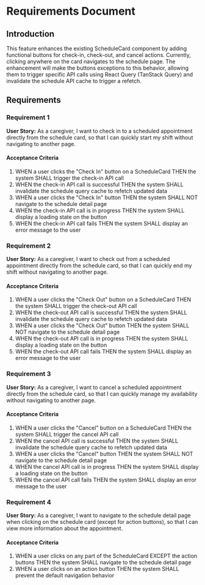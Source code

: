 # Requirements Document

## Introduction

This feature enhances the existing ScheduleCard component by adding functional buttons for check-in, check-out, and cancel actions. Currently, clicking anywhere on the card navigates to the schedule page. The enhancement will make the buttons exceptions to this behavior, allowing them to trigger specific API calls using React Query (TanStack Query) and invalidate the schedule API cache to trigger a refetch.

## Requirements

### Requirement 1

**User Story:** As a caregiver, I want to check in to a scheduled appointment directly from the schedule card, so that I can quickly start my shift without navigating to another page.

#### Acceptance Criteria

1. WHEN a user clicks the "Check In" button on a ScheduleCard THEN the system SHALL trigger the check-in API call
2. WHEN the check-in API call is successful THEN the system SHALL invalidate the schedule query cache to refetch updated data
3. WHEN a user clicks the "Check In" button THEN the system SHALL NOT navigate to the schedule detail page
4. WHEN the check-in API call is in progress THEN the system SHALL display a loading state on the button
5. WHEN the check-in API call fails THEN the system SHALL display an error message to the user

### Requirement 2

**User Story:** As a caregiver, I want to check out from a scheduled appointment directly from the schedule card, so that I can quickly end my shift without navigating to another page.

#### Acceptance Criteria

1. WHEN a user clicks the "Check Out" button on a ScheduleCard THEN the system SHALL trigger the check-out API call
2. WHEN the check-out API call is successful THEN the system SHALL invalidate the schedule query cache to refetch updated data
3. WHEN a user clicks the "Check Out" button THEN the system SHALL NOT navigate to the schedule detail page
4. WHEN the check-out API call is in progress THEN the system SHALL display a loading state on the button
5. WHEN the check-out API call fails THEN the system SHALL display an error message to the user

### Requirement 3

**User Story:** As a caregiver, I want to cancel a scheduled appointment directly from the schedule card, so that I can quickly manage my availability without navigating to another page.

#### Acceptance Criteria

1. WHEN a user clicks the "Cancel" button on a ScheduleCard THEN the system SHALL trigger the cancel API call
2. WHEN the cancel API call is successful THEN the system SHALL invalidate the schedule query cache to refetch updated data
3. WHEN a user clicks the "Cancel" button THEN the system SHALL NOT navigate to the schedule detail page
4. WHEN the cancel API call is in progress THEN the system SHALL display a loading state on the button
5. WHEN the cancel API call fails THEN the system SHALL display an error message to the user

### Requirement 4

**User Story:** As a caregiver, I want to navigate to the schedule detail page when clicking on the schedule card (except for action buttons), so that I can view more information about the appointment.

#### Acceptance Criteria

1. WHEN a user clicks on any part of the ScheduleCard EXCEPT the action buttons THEN the system SHALL navigate to the schedule detail page
2. WHEN a user clicks on an action button THEN the system SHALL prevent the default navigation behavior
